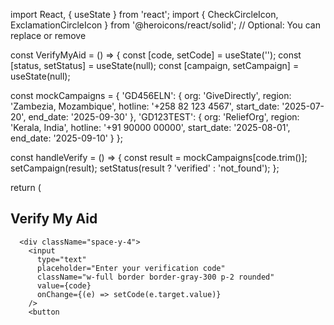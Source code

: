 import React, { useState } from 'react';
import { CheckCircleIcon, ExclamationCircleIcon } from '@heroicons/react/solid'; // Optional: You can replace or remove

const VerifyMyAid = () => {
  const [code, setCode] = useState('');
  const [status, setStatus] = useState(null);
  const [campaign, setCampaign] = useState(null);

  const mockCampaigns = {
    'GD456ELN': {
      org: 'GiveDirectly',
      region: 'Zambezia, Mozambique',
      hotline: '+258 82 123 4567',
      start_date: '2025-07-20',
      end_date: '2025-09-30'
    },
    'GD123TEST': {
      org: 'ReliefOrg',
      region: 'Kerala, India',
      hotline: '+91 90000 00000',
      start_date: '2025-08-01',
      end_date: '2025-09-10'
    }
  };

  const handleVerify = () => {
    const result = mockCampaigns[code.trim()];
    setCampaign(result);
    setStatus(result ? 'verified' : 'not_found');
  };

  return (
    <div className="max-w-lg mx-auto mt-12 px-6 py-8 border rounded-lg shadow-md bg-white">
      <h2 className="text-2xl font-bold text-center mb-4">Verify My Aid</h2>
      
      <div className="space-y-4">
        <input
          type="text"
          placeholder="Enter your verification code"
          className="w-full border border-gray-300 p-2 rounded"
          value={code}
          onChange={(e) => setCode(e.target.value)}
        />
        <button
